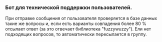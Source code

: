### Бот для технической поддержки пользователей.
При отправке сообщения от пользователя проверяется в базе данных такие же 
вопросы и, если есть варианты совпадения более 80 % отсылает ответ 
(за это отвечает библиотека "fuzzywuzzy").
Ели нет подходящих вопросов, то автоматически пересылается в группу.
